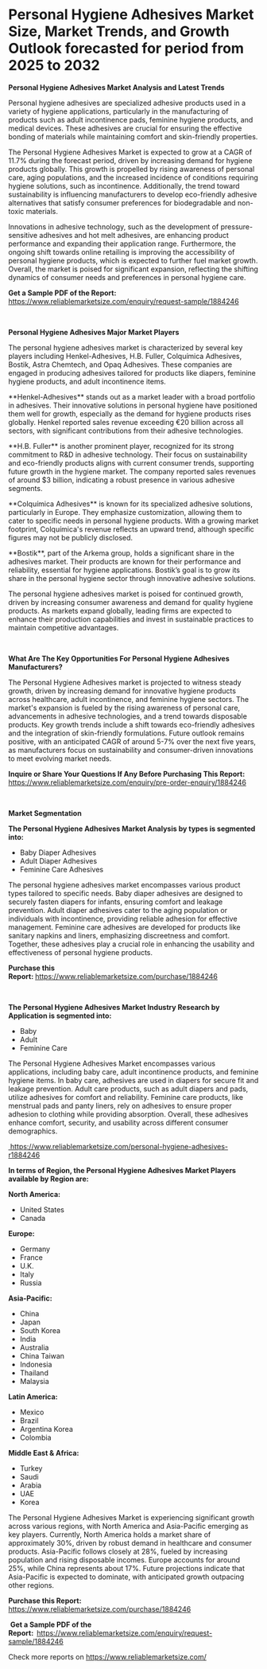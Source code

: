 <p><h1>Personal Hygiene Adhesives Market Size, Market Trends, and Growth Outlook forecasted for period from 2025 to 2032</h1></p><p><strong>Personal Hygiene Adhesives Market Analysis and Latest Trends</strong></p>
<p><p>Personal hygiene adhesives are specialized adhesive products used in a variety of hygiene applications, particularly in the manufacturing of products such as adult incontinence pads, feminine hygiene products, and medical devices. These adhesives are crucial for ensuring the effective bonding of materials while maintaining comfort and skin-friendly properties.</p><p>The Personal Hygiene Adhesives Market is expected to grow at a CAGR of 11.7% during the forecast period, driven by increasing demand for hygiene products globally. This growth is propelled by rising awareness of personal care, aging populations, and the increased incidence of conditions requiring hygiene solutions, such as incontinence. Additionally, the trend toward sustainability is influencing manufacturers to develop eco-friendly adhesive alternatives that satisfy consumer preferences for biodegradable and non-toxic materials.</p><p>Innovations in adhesive technology, such as the development of pressure-sensitive adhesives and hot melt adhesives, are enhancing product performance and expanding their application range. Furthermore, the ongoing shift towards online retailing is improving the accessibility of personal hygiene products, which is expected to further fuel market growth. Overall, the market is poised for significant expansion, reflecting the shifting dynamics of consumer needs and preferences in personal hygiene care.</p></p>
<p><strong>Get a Sample PDF of the Report:&nbsp;</strong> <a href="https://www.reliablemarketsize.com/enquiry/request-sample/1884246?utm_campaign=3552&utm_medium=2&utm_source=Github&utm_content=ia&utm_term=03042025&utm_id=personal-hygiene-adhesives">https://www.reliablemarketsize.com/enquiry/request-sample/1884246</a></p>
<p>&nbsp;</p>
<p><strong>Personal Hygiene Adhesives Major Market Players</strong></p>
<p><p>The personal hygiene adhesives market is characterized by several key players including Henkel-Adhesives, H.B. Fuller, Colquímica Adhesives, Bostik, Astra Chemtech, and Opaq Adhesives. These companies are engaged in producing adhesives tailored for products like diapers, feminine hygiene products, and adult incontinence items.</p><p>**Henkel-Adhesives** stands out as a market leader with a broad portfolio in adhesives. Their innovative solutions in personal hygiene have positioned them well for growth, especially as the demand for hygiene products rises globally. Henkel reported sales revenue exceeding €20 billion across all sectors, with significant contributions from their adhesive technologies.</p><p>**H.B. Fuller** is another prominent player, recognized for its strong commitment to R&D in adhesive technology. Their focus on sustainability and eco-friendly products aligns with current consumer trends, supporting future growth in the hygiene market. The company reported sales revenues of around $3 billion, indicating a robust presence in various adhesive segments.</p><p>**Colquímica Adhesives** is known for its specialized adhesive solutions, particularly in Europe. They emphasize customization, allowing them to cater to specific needs in personal hygiene products. With a growing market footprint, Colquímica's revenue reflects an upward trend, although specific figures may not be publicly disclosed.</p><p>**Bostik**, part of the Arkema group, holds a significant share in the adhesives market. Their products are known for their performance and reliability, essential for hygiene applications. Bostik’s goal is to grow its share in the personal hygiene sector through innovative adhesive solutions.</p><p>The personal hygiene adhesives market is poised for continued growth, driven by increasing consumer awareness and demand for quality hygiene products. As markets expand globally, leading firms are expected to enhance their production capabilities and invest in sustainable practices to maintain competitive advantages.</p></p>
<p>&nbsp;</p>
<p><strong>What Are The Key Opportunities For Personal Hygiene Adhesives Manufacturers?</strong></p>
<p><p>The Personal Hygiene Adhesives market is projected to witness steady growth, driven by increasing demand for innovative hygiene products across healthcare, adult incontinence, and feminine hygiene sectors. The market's expansion is fueled by the rising awareness of personal care, advancements in adhesive technologies, and a trend towards disposable products. Key growth trends include a shift towards eco-friendly adhesives and the integration of skin-friendly formulations. Future outlook remains positive, with an anticipated CAGR of around 5-7% over the next five years, as manufacturers focus on sustainability and consumer-driven innovations to meet evolving market needs.</p></p>
<p><strong>Inquire or Share Your Questions If Any Before Purchasing This Report:</strong> <a href="https://www.reliablemarketsize.com/enquiry/pre-order-enquiry/1884246?utm_campaign=3552&utm_medium=2&utm_source=Github&utm_content=ia&utm_term=03042025&utm_id=personal-hygiene-adhesives">https://www.reliablemarketsize.com/enquiry/pre-order-enquiry/1884246</a></p>
<p>&nbsp;</p>
<p><strong>Market Segmentation</strong></p>
<p><strong>The Personal Hygiene Adhesives Market Analysis by types is segmented into:</strong></p>
<p><ul><li>Baby Diaper Adhesives</li><li>Adult Diaper Adhesives</li><li>Feminine Care Adhesives</li></ul></p>
<p><p>The personal hygiene adhesives market encompasses various product types tailored to specific needs. Baby diaper adhesives are designed to securely fasten diapers for infants, ensuring comfort and leakage prevention. Adult diaper adhesives cater to the aging population or individuals with incontinence, providing reliable adhesion for effective management. Feminine care adhesives are developed for products like sanitary napkins and liners, emphasizing discreetness and comfort. Together, these adhesives play a crucial role in enhancing the usability and effectiveness of personal hygiene products.</p></p>
<p><strong>Purchase this Report:&nbsp;</strong><a href="https://www.reliablemarketsize.com/purchase/1884246?utm_campaign=3552&utm_medium=2&utm_source=Github&utm_content=ia&utm_term=03042025&utm_id=personal-hygiene-adhesives">https://www.reliablemarketsize.com/purchase/1884246</a></p>
<p>&nbsp;</p>
<p><strong>The Personal Hygiene Adhesives Market Industry Research by Application is segmented into:</strong></p>
<p><ul><li>Baby</li><li>Adult</li><li>Feminine Care</li></ul></p>
<p><p>The Personal Hygiene Adhesives Market encompasses various applications, including baby care, adult incontinence products, and feminine hygiene items. In baby care, adhesives are used in diapers for secure fit and leakage prevention. Adult care products, such as adult diapers and pads, utilize adhesives for comfort and reliability. Feminine care products, like menstrual pads and panty liners, rely on adhesives to ensure proper adhesion to clothing while providing absorption. Overall, these adhesives enhance comfort, security, and usability across different consumer demographics.</p></p>
<p><a href="https://www.reliablemarketsize.com/personal-hygiene-adhesives-r1884246?utm_campaign=3552&utm_medium=2&utm_source=Github&utm_content=ia&utm_term=03042025&utm_id=personal-hygiene-adhesives">&nbsp;https://www.reliablemarketsize.com/personal-hygiene-adhesives-r1884246</a></p>
<p><strong>In terms of Region, the Personal Hygiene Adhesives Market Players available by Region are:</strong></p>
<p>
    <p> <strong> North America: </strong>
        <ul>
            <li>United States</li>
            <li>Canada</li>
        </ul>
        </p> 
    <p> <strong> Europe: </strong>
        <ul>
            <li>Germany</li>
            <li>France</li>
            <li>U.K.</li>
            <li>Italy</li>
            <li>Russia</li>
        </ul>
        </p> 
    <p> <strong> Asia-Pacific: </strong>
        <ul>
            <li>China</li>
            <li>Japan</li>
            <li>South Korea</li>
            <li>India</li>
            <li>Australia</li>
            <li>China Taiwan</li>
            <li>Indonesia</li>
            <li>Thailand</li>
            <li>Malaysia</li>
        </ul>
        </p> 
    <p> <strong> Latin America: </strong>
        <ul>
            <li>Mexico</li>
            <li>Brazil</li>
            <li>Argentina Korea</li>
            <li>Colombia</li>
        </ul>
        </p> 
    <p> <strong> Middle East & Africa: </strong>
        <ul>
            <li>Turkey</li>
            <li>Saudi</li>
            <li>Arabia</li>
            <li>UAE</li>
            <li>Korea</li>
        </ul>
    </p>
    </p>
<p><p>The Personal Hygiene Adhesives Market is experiencing significant growth across various regions, with North America and Asia-Pacific emerging as key players. Currently, North America holds a market share of approximately 30%, driven by robust demand in healthcare and consumer products. Asia-Pacific follows closely at 28%, fueled by increasing population and rising disposable incomes. Europe accounts for around 25%, while China represents about 17%. Future projections indicate that Asia-Pacific is expected to dominate, with anticipated growth outpacing other regions.</p></p>
<p><strong>Purchase this Report: </strong><a href="https://www.reliablemarketsize.com/purchase/1884246?utm_campaign=3552&utm_medium=2&utm_source=Github&utm_content=ia&utm_term=03042025&utm_id=personal-hygiene-adhesives">https://www.reliablemarketsize.com/purchase/1884246</a></p>
<p>&nbsp;<strong>Get a Sample PDF of the Report:&nbsp;&nbsp;</strong><a href="https://www.reliablemarketsize.com/enquiry/request-sample/1884246?utm_campaign=3552&utm_medium=2&utm_source=Github&utm_content=ia&utm_term=03042025&utm_id=personal-hygiene-adhesives">https://www.reliablemarketsize.com/enquiry/request-sample/1884246</a></p>
<p><strong></strong></p>
<p>Check more reports on <a href="https://www.reliablemarketsize.com/?utm_campaign=3552&utm_medium=2&utm_source=Github&utm_content=ia&utm_term=03042025&utm_id=personal-hygiene-adhesives">https://www.reliablemarketsize.com/</a></p>